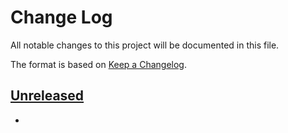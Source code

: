 # Change Log

All notable changes to this project will be documented in this file.

The format is based on [Keep a Changelog](http://keepachangelog.com/).


## [Unreleased]

-


[Unreleased]: https://github.com/plumula/delta/compare/init...HEAD
